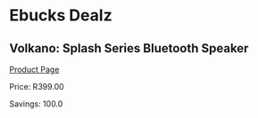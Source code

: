 
# Ebucks Dealz
## Volkano: Splash Series Bluetooth Speaker
[Product Page](https://www.ebucks.com/web/shop/productSelected.do?prodId=707582970&catId=1157555557)

Price: R399.00

Savings: 100.0


	